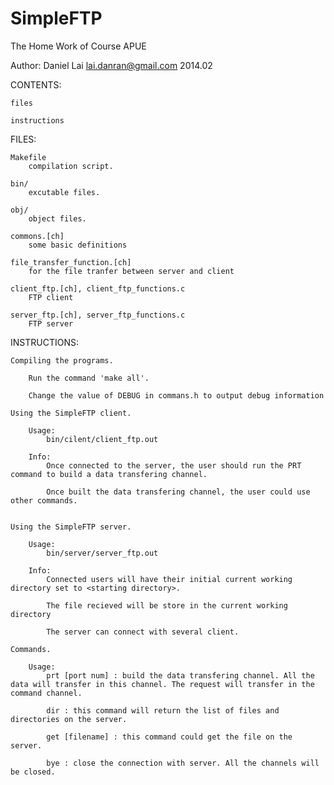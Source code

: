 SimpleFTP
=========

The Home Work of Course APUE

Author: Daniel Lai <lai.danran@gmail.com> 2014.02

CONTENTS:

    files

    instructions
	
	
FILES:
    
    Makefile
		compilation script.
	
	bin/
		excutable files.
	
	obj/
		object files.
	
	commons.[ch]
		some basic definitions
	
	file_transfer_function.[ch]
		for the file tranfer between server and client
	
	client_ftp.[ch], client_ftp_functions.c
		FTP client
	
	server_ftp.[ch], server_ftp_functions.c
		FTP server
	
	
INSTRUCTIONS:
	
	Compiling the programs.
	
		Run the command 'make all'.
		
		Change the value of DEBUG in commans.h to output debug information 
	
	Using the SimpleFTP client.
	
		Usage:
			bin/cilent/client_ftp.out
		
		Info:
			Once connected to the server, the user should run the PRT command to build a data transfering channel.
			
			Once built the data transfering channel, the user could use other commands.
			
			
	Using the SimpleFTP server.

		Usage:
			bin/server/server_ftp.out
		
		Info:
			Connected users will have their initial current working directory set to <starting directory>. 
			
			The file recieved will be store in the current working directory
			
			The server can connect with several client.
			
	Commands.
	
		Usage:
			prt [port num] : build the data transfering channel. All the data will transfer in this channel. The request will transfer in the command channel.
			
			dir : this command will return the list of files and directories on the server.
			
			get [filename] : this command could get the file on the server. 
			
			bye : close the connection with server. All the channels will be closed.
